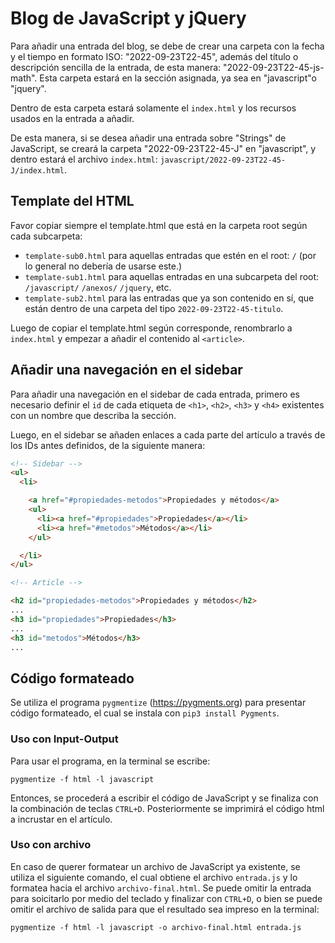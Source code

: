 # Blog de JavaScript y jQuery

Para añadir una entrada del blog, se debe de crear una carpeta con la fecha y el tiempo en formato ISO: "2022-09-23T22-45", además del título o descripción sencilla de la entrada, de esta manera: "2022-09-23T22-45-js-math". Esta carpeta estará en la sección asignada, ya sea en "javascript"o "jquery".

Dentro de esta carpeta estará solamente el `index.html` y los recursos usados en la entrada a añadir.

De esta manera, si se desea añadir una entrada sobre "Strings" de JavaScript, se creará la carpeta "2022-09-23T22-45-J" en "javascript", y dentro estará el archivo `index.html`: `javascript/2022-09-23T22-45-J/index.html`.


## Template del HTML

Favor copiar siempre el template.html que está en la carpeta root según cada subcarpeta:

- `template-sub0.html` para aquellas entradas que estén en el root: `/` (por lo general no debería de usarse este.)
- `template-sub1.html` para aquellas entradas en una subcarpeta del root: `/javascript/` `/anexos/` `/jquery`, etc.
- `template-sub2.html` para las entradas que ya son contenido en sí, que están dentro de una carpeta del tipo `2022-09-23T22-45-titulo`.

Luego de copiar el template.html según corresponde, renombrarlo a `index.html` y empezar a añadir el contenido al `<article>`.

## Añadir una navegación en el sidebar

Para añadir una navegación en el sidebar de cada entrada, primero es necesario definir el `id` de cada etiqueta de `<h1>`, `<h2>`, `<h3>` y `<h4>` existentes con un nombre que describa la sección.

Luego, en el sidebar se añaden enlaces a cada parte del artículo a través de los IDs antes definidos, de la siguiente manera:

```html
<!-- Sidebar -->
<ul>
  <li>

    <a href="#propiedades-metodos">Propiedades y métodos</a>
    <ul>
      <li><a href="#propiedades">Propiedades</a></li>
      <li><a href="#metodos">Métodos</a></li>
    </ul>

  </li>
</ul>

<!-- Article -->

<h2 id="propiedades-metodos">Propiedades y métodos</h2>
...
<h3 id="propiedades">Propiedades</h3>
...
<h3 id="metodos">Métodos</h3>
...
```

## Código formateado

Se utiliza el programa `pygmentize` (https://pygments.org) para presentar código formateado, el cual se instala con `pip3 install Pygments`.

### Uso con Input-Output

Para usar el programa, en la terminal se escribe:

```
pygmentize -f html -l javascript
```

Entonces, se procederá a escribir el código de JavaScript y se finaliza con la combinación de teclas `CTRL+D`. Posteriormente se imprimirá el código html a incrustar en el artículo.

### Uso con archivo

En caso de querer formatear un archivo de JavaScript ya existente, se utiliza el siguiente comando, el cual obtiene el archivo `entrada.js` y lo formatea hacia el archivo `archivo-final.html`. Se puede omitir la entrada para soicitarlo por medio del teclado y finalizar con `CTRL+D`, o bien se puede omitir el archivo de salida para que el resultado sea impreso en la terminal:

```
pygmentize -f html -l javascript -o archivo-final.html entrada.js
```

